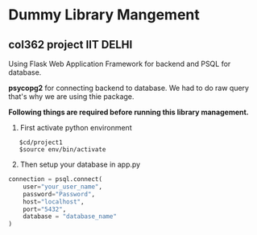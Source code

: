 # Dummy Library Mangement

## col362 project IIT DELHI

Using Flask Web Application Framework for backend and PSQL for database.

**psycopg2** for connecting backend to database. We had to do raw query that's why we are using thie package.




**Following things are required before running this library management.**
1. First activate python environment
```
   $cd/project1
   $source env/bin/activate
```
2. Then setup your database in app.py 
```python
connection = psql.connect(
    user="your_user_name",
    password="Password",
    host="localhost",
    port="5432",
    database = "database_name"
)
```
